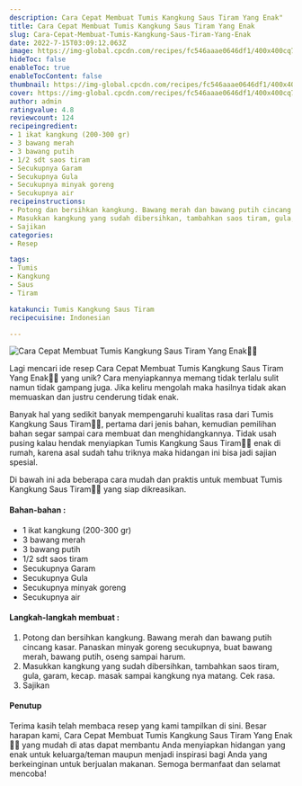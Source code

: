 ```yaml
---
description: Cara Cepat Membuat Tumis Kangkung Saus Tiram Yang Enak"
title: Cara Cepat Membuat Tumis Kangkung Saus Tiram Yang Enak
slug: Cara-Cepat-Membuat-Tumis-Kangkung-Saus-Tiram-Yang-Enak
date: 2022-7-15T03:09:12.063Z
image: https://img-global.cpcdn.com/recipes/fc546aaae0646df1/400x400cq70/photo.jpg
hideToc: false
enableToc: true
enableTocContent: false
thumbnail: https://img-global.cpcdn.com/recipes/fc546aaae0646df1/400x400cq70/photo.jpg
cover: https://img-global.cpcdn.com/recipes/fc546aaae0646df1/400x400cq70/photo.jpg
author: admin
ratingvalue: 4.8
reviewcount: 124
recipeingredient:
- 1 ikat kangkung (200-300 gr)
- 3 bawang merah
- 3 bawang putih
- 1/2 sdt saos tiram
- Secukupnya Garam
- Secukupnya Gula
- Secukupnya minyak goreng
- Secukupnya air
recipeinstructions:
- Potong dan bersihkan kangkung. Bawang merah dan bawang putih cincang kasar. Panaskan minyak goreng secukupnya, buat bawang merah, bawang putih, oseng sampai harum.
- Masukkan kangkung yang sudah dibersihkan, tambahkan saos tiram, gula, garam, kecap. masak sampai kangkung nya matang. Cek rasa.
- Sajikan
categories:
- Resep

tags:
- Tumis
- Kangkung
- Saus
- Tiram

katakunci: Tumis Kangkung Saus Tiram
recipecuisine: Indonesian

---
```


![Cara Cepat Membuat Tumis Kangkung Saus Tiram Yang Enak👩‍🍳](https://img-global.cpcdn.com/recipes/fc546aaae0646df1/400x400cq70/photo.jpg)

Lagi mencari ide resep Cara Cepat Membuat Tumis Kangkung Saus Tiram Yang Enak👩‍🍳 yang unik? Cara menyiapkannya memang tidak terlalu sulit namun tidak gampang juga. Jika keliru mengolah maka hasilnya tidak akan memuaskan dan justru cenderung tidak enak.

Banyak hal yang sedikit banyak mempengaruhi kualitas rasa dari Tumis Kangkung Saus Tiram👩‍🍳, pertama dari jenis bahan, kemudian pemilihan bahan segar sampai cara membuat dan menghidangkannya. Tidak usah pusing kalau hendak menyiapkan Tumis Kangkung Saus Tiram👩‍🍳 enak di rumah, karena asal sudah tahu triknya maka hidangan ini bisa jadi sajian spesial.

Di bawah ini ada beberapa cara mudah dan praktis untuk membuat Tumis Kangkung Saus Tiram👩‍🍳 yang siap dikreasikan.

<!--inarticleads1-->

#### Bahan-bahan :

- 1 ikat kangkung (200-300 gr)
- 3 bawang merah
- 3 bawang putih
- 1/2 sdt saos tiram
- Secukupnya Garam
- Secukupnya Gula
- Secukupnya minyak goreng
- Secukupnya air

<!--inarticleads2-->

#### Langkah-langkah membuat :

1. Potong dan bersihkan kangkung. Bawang merah dan bawang putih cincang kasar. Panaskan minyak goreng secukupnya, buat bawang merah, bawang putih, oseng sampai harum.
1. Masukkan kangkung yang sudah dibersihkan, tambahkan saos tiram, gula, garam, kecap. masak sampai kangkung nya matang. Cek rasa.
1. Sajikan

#### Penutup

Terima kasih telah membaca resep yang kami tampilkan di sini. Besar harapan kami, Cara Cepat Membuat Tumis Kangkung Saus Tiram Yang Enak👩‍🍳 yang mudah di atas dapat membantu Anda menyiapkan hidangan yang enak untuk keluarga/teman maupun menjadi inspirasi bagi Anda yang berkeinginan untuk berjualan makanan. Semoga bermanfaat dan selamat mencoba!